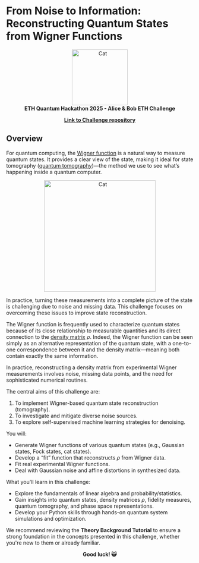 # From Noise to Information: Reconstructing Quantum States from Wigner Functions

<div align="center">
  <img src="images/anb_logo.png" alt="Cat" width="150" />
</div>
<div align="center">
<strong>ETH Quantum Hackathon 2025 - Alice &amp; Bob ETH Challenge</strong>
  
<strong>[Link to Challenge repository](https://github.com/schlegeldavid/eth25_alice-bob_challenge/)</strong>
</div>


## Overview

For quantum computing, the [Wigner function](https://en.wikipedia.org/wiki/Wigner_quasiprobability_distribution) is a natural way to measure quantum states. It provides a clear view of the state, making it ideal for state tomography ([quantum tomography](https://en.wikipedia.org/wiki/Quantum_tomography))—the method we use to see what’s happening inside a quantum computer.

<div align="center">
  <img src="images/cat.gif" alt="Cat" width="300" />
</div>


In practice, turning these measurements into a complete picture of the state is challenging due to noise and missing data. This challenge focuses on overcoming these issues to improve state reconstruction.

The Wigner function is frequently used to characterize quantum states because of its close relationship to measurable quantities and its direct connection to the [density matrix](https://en.wikipedia.org/wiki/Density_matrix) $\rho$. Indeed, the Wigner function can be seen simply as an alternative representation of the quantum state, with a one-to-one correspondence between it and the density matrix—meaning both contain exactly the same information.

In practice, reconstructing a density matrix from experimental Wigner measurements involves noise, missing data points, and the need for sophisticated numerical routines.

The central aims of this challenge are:

1. To implement Wigner-based quantum state reconstruction (tomography).
2. To investigate and mitigate diverse noise sources.
3. To explore self-supervised machine learning strategies for denoising.

You will:

- Generate Wigner functions of various quantum states (e.g., Gaussian states, Fock states, cat states).
- Develop a “fit” function that reconstructs $\rho$ from Wigner data.
- Fit real experimental Wigner functions.
- Deal with Gaussian noise and affine distortions in synthesized data.

What you'll learn in this challenge:

- Explore the fundamentals of linear algebra and probability/statistics.
- Gain insights into quantum states, density matrices $\rho$, fidelity measures, quantum tomography, and phase space representations.
- Develop your Python skills through hands-on quantum system simulations and optimization.

We recommend reviewing the **Theory Background Tutorial** to ensure a strong foundation in the concepts presented in this challenge, whether you're new to them or already familiar.

<center><strong>Good luck! 😺</strong></center>

